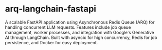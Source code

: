 # arq-langchain-fastapi
A scalable FastAPI application using Asynchronous Redis Queue (ARQ) for handling concurrent LLM requests. Features include job queue management, worker processes, and integration with Google's Generative AI through LangChain. Built with asyncio for high concurrency, Redis for job persistence, and Docker for easy deployment.
